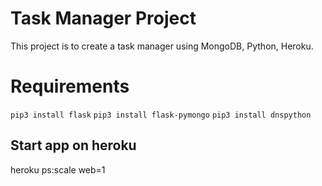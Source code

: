# Task Manager Project

This project is to create a task manager using MongoDB, Python, Heroku.

# Requirements
`pip3 install flask`
`pip3 install flask-pymongo`
`pip3 install dnspython`


## Start app on heroku
heroku ps:scale web=1